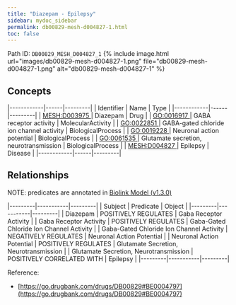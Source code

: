 ```yaml
---
title: "Diazepam - Epilepsy"
sidebar: mydoc_sidebar
permalink: db00829-mesh-d004827-1.html
toc: false 
---
```



Path ID: `DB00829_MESH_D004827_1`
{% include image.html url="images/db00829-mesh-d004827-1.png" file="db00829-mesh-d004827-1.png" alt="db00829-mesh-d004827-1" %}

## Concepts

|------------|------|---------|
| Identifier | Name | Type    |
|------------|------|---------|
| <a href="https://identifiers.org/MESH:D003975">MESH:D003975 </a> | Diazepam | Drug |
| <a href="https://identifiers.org/GO:0016917">GO:0016917 </a> | GABA receptor activity | MolecularActivity |
| <a href="https://identifiers.org/GO:0022851">GO:0022851 </a> | GABA-gated chloride ion channel activity | BiologicalProcess |
| <a href="https://identifiers.org/GO:0019228">GO:0019228 </a> | Neuronal action potential | BiologicalProcess |
| <a href="https://identifiers.org/GO:0061535">GO:0061535 </a> | Glutamate secretion, neurotransmission | BiologicalProcess |
| <a href="https://identifiers.org/MESH:D004827">MESH:D004827 </a> | Epilepsy | Disease |
|------------|------|---------|

## Relationships


NOTE: predicates are annotated in <a href="https://github.com/biolink/biolink-model/releases/tag/v1.3.0">Biolink Model (v1.3.0)</a>

|---------|-----------|---------|
| Subject | Predicate | Object  |
|---------|-----------|---------|
| Diazepam | POSITIVELY REGULATES | Gaba Receptor Activity |
| Gaba Receptor Activity | POSITIVELY REGULATES | Gaba-Gated Chloride Ion Channel Activity |
| Gaba-Gated Chloride Ion Channel Activity | NEGATIVELY REGULATES | Neuronal Action Potential |
| Neuronal Action Potential | POSITIVELY REGULATES | Glutamate Secretion, Neurotransmission |
| Glutamate Secretion, Neurotransmission | POSITIVELY CORRELATED WITH | Epilepsy |
|---------|-----------|---------|

Reference: 
  - [https://go.drugbank.com/drugs/DB00829#BE0004797](https://go.drugbank.com/drugs/DB00829#BE0004797)
